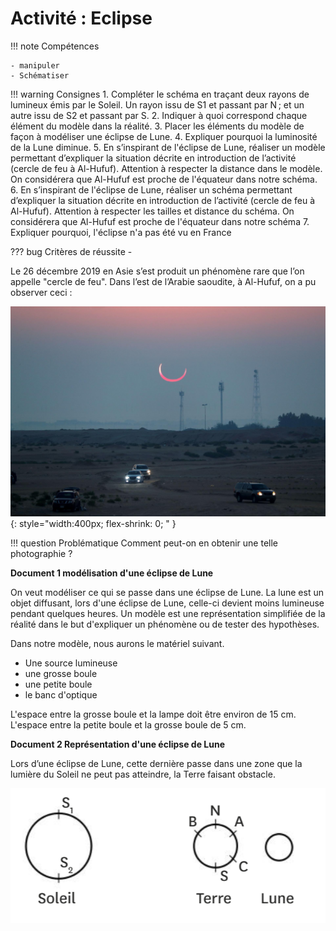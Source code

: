 # Activité : Eclipse

!!! note Compétences

    - manipuler
    - Schématiser

!!! warning Consignes
    1. Compléter le schéma en traçant deux rayons de lumineux émis par le Soleil. Un rayon issu de S1 et passant par N ; et un autre issu de S2 et passant par S. 
    2. Indiquer à quoi correspond chaque élément du modèle dans la réalité. 
    3. Placer les éléments du modèle de façon à modéliser une éclipse de Lune.
    4. Expliquer pourquoi la luminosité de la Lune diminue.
    5. En s’inspirant de l'éclipse de Lune, réaliser un modèle permettant d’expliquer la situation décrite en introduction de l’activité (cercle de feu à Al-Hufuf). Attention à respecter la distance dans le modèle. On considérera que Al-Hufuf est proche de l'équateur dans notre schéma.
    6. En s’inspirant de l'éclipse de Lune, réaliser un schéma permettant d’expliquer la situation décrite en introduction de l’activité (cercle de feu à Al-Hufuf). Attention à respecter les tailles et distance du schéma. On considérera que Al-Hufuf est proche de l'équateur dans notre schéma
    7. Expliquer pourquoi, l'éclipse n'a pas été vu en France
    
??? bug Critères de réussite
    - 

Le 26 décembre 2019 en Asie s’est produit un phénomène rare que l’on appelle "cercle de feu". Dans l’est de l’Arabie saoudite, à Al-Hufuf, on a pu observer ceci :

![](pictures/eclipseAlHufuf.png){: style="width:400px; flex-shrink: 0;  " }

!!! question Problématique
    Comment peut-on en obtenir une telle photographie ?

**Document 1 modélisation d'une éclipse de Lune**

On veut modéliser ce qui se passe dans une éclipse de Lune. La lune est un objet diffusant, lors d'une éclipse de Lune, celle-ci devient moins lumineuse pendant quelques heures. 
Un modèle est une représentation simplifiée de la réalité dans le but d'expliquer un phénomène ou de tester des hypothèses.

Dans notre modèle, nous aurons le matériel suivant.

- Une source lumineuse
- une grosse boule 
- une petite boule
- le banc d'optique

L'espace entre la grosse boule et la lampe doit être environ de 15 cm.
L'espace entre la petite boule et la grosse boule de 5 cm.

**Document 2 Représentation d'une éclipse de Lune**

Lors d’une éclipse de Lune, cette dernière passe dans une zone que la lumière du Soleil ne peut pas atteindre, la Terre faisant obstacle.

![](pictures/eclipseLune.png)



